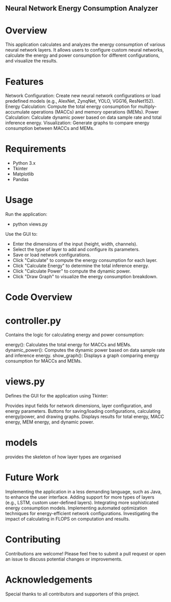 ## Neural Network Energy Consumption Analyzer
# Overview
This application calculates and analyzes the energy consumption of various neural network layers. It allows users to configure custom neural networks, calculate the energy and power consumption for different configurations, and visualize the results.

# Features
Network Configuration: Create new neural network configurations or load predefined models (e.g., AlexNet, ZynqNet, YOLO, VGG16, ResNet152).
Energy Calculation: Compute the total energy consumption for multiply-accumulate operations (MACCs) and memory operations (MEMs).
Power Calculation: Calculate dynamic power based on data sample rate and total inference energy.
Visualization: Generate graphs to compare energy consumption between MACCs and MEMs.

# Requirements
- Python 3.x
- Tkinter
- Matplotlib
- Pandas

# Usage
Run the application:
- python views.py
  
Use the GUI to:

- Enter the dimensions of the input (height, width, channels).
- Select the type of layer to add and configure its parameters.
- Save or load network configurations.
- Click "Calculate" to compute the energy consumption for each layer.
- Click "Calculate Energy" to determine the total inference energy.
- Click "Calculate Power" to compute the dynamic power.
- Click "Draw Graph" to visualize the energy consumption breakdown.

# Code Overview
# controller.py
Contains the logic for calculating energy and power consumption:

energy(): Calculates the total energy for MACCs and MEMs.
dynamic_power(): Computes the dynamic power based on data sample rate and inference energy.
show_graph(): Displays a graph comparing energy consumption for MACCs and MEMs.

# views.py
Defines the GUI for the application using Tkinter:

Provides input fields for network dimensions, layer configuration, and energy parameters.
Buttons for saving/loading configurations, calculating energy/power, and drawing graphs.
Displays results for total energy, MACC energy, MEM energy, and dynamic power.

# models
provides the skeleton of how layer types are organised

# Future Work
Implementing the application in a less demanding language, such as Java, to enhance the user interface.
Adding support for more types of layers (e.g., LSTM, custom user-defined layers).
Integrating more sophisticated energy consumption models.
Implementing automated optimization techniques for energy-efficient network configurations.
Investigating the impact of calculating in FLOPS on computation and results.

# Contributing
Contributions are welcome! Please feel free to submit a pull request or open an issue to discuss potential changes or improvements.

# Acknowledgements
Special thanks to all contributors and supporters of this project.
